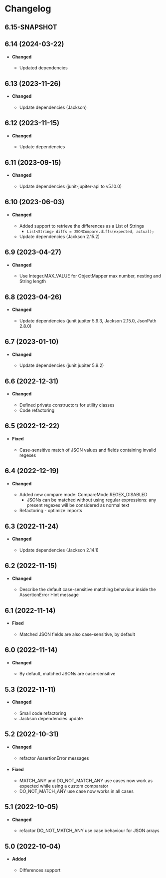 # Changelog

## 6.15-SNAPSHOT

## 6.14 (2024-03-22)
- #### Changed
  - Updated dependencies

## 6.13 (2023-11-26)
- #### Changed
  - Update dependencies (Jackson)

## 6.12 (2023-11-15)
- #### Changed
  - Update dependencies

## 6.11 (2023-09-15)
- #### Changed
  - Update dependencies (junit-jupiter-api to v5.10.0)  
  
## 6.10 (2023-06-03)
- #### Changed
  - Added support to retrieve the differences as a List of Strings
    - `List<String> diffs = JSONCompare.diffs(expected, actual);`
  - Update dependencies (Jackson 2.15.2)


## 6.9 (2023-04-27)
- #### Changed
  - Use Integer.MAX_VALUE for ObjectMapper max number, nesting and String length  

## 6.8 (2023-04-26)
- #### Changed
  - Update dependencies (junit jupiter 5.9.3, Jackson 2.15.0, JsonPath 2.8.0) 

## 6.7 (2023-01-10)
- #### Changed
  - Update dependencies (junit jupiter 5.9.2)

## 6.6 (2022-12-31)
- #### Changed
  - Defined private constructors for utility classes  
  - Code refactoring  

## 6.5 (2022-12-22)
- #### Fixed
  - Case-sensitive match of JSON values and fields containing invalid regexes  

## 6.4 (2022-12-19)
- #### Changed
  - Added new compare mode: CompareMode.REGEX_DISABLED
    - JSONs can be matched without using regular expressions: any present regexes will be considered as normal text   
  - Refactoring - optimize imports  
  
## 6.3 (2022-11-24)
- #### Changed
  - Update dependencies (Jackson 2.14.1)

## 6.2 (2022-11-15)
- #### Changed
  - Describe the default case-sensitive matching behaviour inside the AssertionError Hint message  
  
## 6.1 (2022-11-14)
- #### Fixed
  - Matched JSON fields are also case-sensitive, by default  

## 6.0 (2022-11-14)
- #### Changed
  - By default, matched JSONs are case-sensitive

## 5.3 (2022-11-11)
- #### Changed
  - Small code refactoring
  - Jackson dependencies update
  
## 5.2 (2022-10-31)
- #### Changed
  - refactor AssertionError messages
- #### Fixed
  - MATCH_ANY and DO_NOT_MATCH_ANY use cases now work as expected while using a custom comparator  
  - DO_NOT_MATCH_ANY use case now works in all cases

## 5.1 (2022-10-05)
- #### Changed
  - refactor DO_NOT_MATCH_ANY use case behaviour for JSON arrays

## 5.0 (2022-10-04)
- #### Added
  - Differences support
